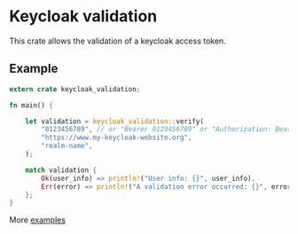 # Keycloak validation

This crate allows the validation of a keycloak access token.

## Example

```rust
extern crate keycloak_validation;

fn main() {

    let validation = keycloak_validation::verify(
        "0123456789", // or "Bearer 0123456789" or "Authorization: Bearer 0123456789"
        "https://www.my-keycloak-website.org",
        "realm-name",
    );

    match validation {
        Ok(user_info) => println!("User info: {}", user_info),
        Err(error) => println!("A validation error occurred: {}", error),
    };
}
```

More [examples](examples/)
